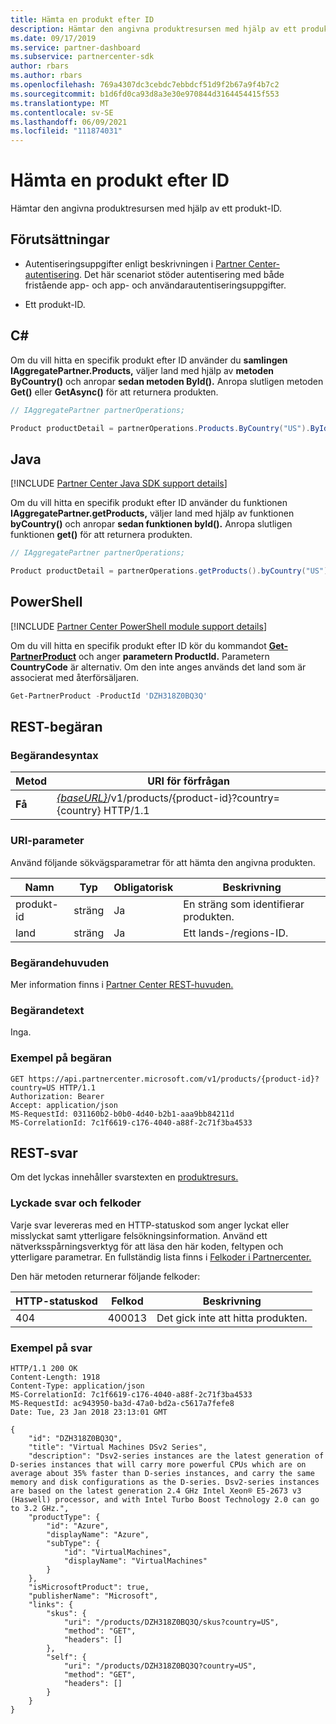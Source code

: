 ```yaml
---
title: Hämta en produkt efter ID
description: Hämtar den angivna produktresursen med hjälp av ett produkt-ID.
ms.date: 09/17/2019
ms.service: partner-dashboard
ms.subservice: partnercenter-sdk
author: rbars
ms.author: rbars
ms.openlocfilehash: 769a4307dc3cebdc7ebbdcf51d9f2b67a9f4b7c2
ms.sourcegitcommit: b1d6fd0ca93d8a3e30e970844d3164454415f553
ms.translationtype: MT
ms.contentlocale: sv-SE
ms.lasthandoff: 06/09/2021
ms.locfileid: "111874031"
---
```

# <a name="get-a-product-by-id"></a>Hämta en produkt efter ID

Hämtar den angivna produktresursen med hjälp av ett produkt-ID.

## <a name="prerequisites"></a>Förutsättningar

- Autentiseringsuppgifter enligt beskrivningen i [Partner Center-autentisering](partner-center-authentication.md). Det här scenariot stöder autentisering med både fristående app- och app- och användarautentiseringsuppgifter.

- Ett produkt-ID.

## <a name="c"></a>C\#

Om du vill hitta en specifik produkt efter ID använder du **samlingen IAggregatePartner.Products,** väljer land med hjälp av **metoden ByCountry()** och anropar **sedan metoden ById().** Anropa slutligen metoden **Get()** eller **GetAsync()** för att returnera produkten.

```csharp
// IAggregatePartner partnerOperations;

Product productDetail = partnerOperations.Products.ByCountry("US").ById("DZH318Z0BQ3Q").Get();
```

## <a name="java"></a>Java

[!INCLUDE [Partner Center Java SDK support details](<../includes/java-sdk-support.md>)]

Om du vill hitta en specifik produkt efter ID använder du funktionen **IAggregatePartner.getProducts,** väljer land med hjälp av funktionen **byCountry()** och anropar **sedan funktionen byId().** Anropa slutligen funktionen **get()** för att returnera produkten.

```java
// IAggregatePartner partnerOperations;

Product productDetail = partnerOperations.getProducts().byCountry("US").byId("DZH318Z0BQ3Q").get();
```

## <a name="powershell"></a>PowerShell

[!INCLUDE [Partner Center PowerShell module support details](<../includes/powershell-module-support.md>)]

Om du vill hitta en specifik produkt efter ID kör du kommandot [**Get-PartnerProduct**](https://github.com/Microsoft/Partner-Center-PowerShell/blob/master/docs/help/Get-PartnerProduct.md) och anger **parametern ProductId.** Parametern **CountryCode** är alternativ. Om den inte anges används det land som är associerat med återförsäljaren.

```powershell
Get-PartnerProduct -ProductId 'DZH318Z0BQ3Q'
```

## <a name="rest-request"></a>REST-begäran

### <a name="request-syntax"></a>Begärandesyntax

| Metod  | URI för förfrågan                                                                                   |
|---------|-----------------------------------------------------------------------------------------------|
| **Få** | [*{baseURL}*](partner-center-rest-urls.md)/v1/products/{product-id}?country={country} HTTP/1.1  |

### <a name="uri-parameter"></a>URI-parameter

Använd följande sökvägsparametrar för att hämta den angivna produkten.

| Namn                   | Typ     | Obligatorisk | Beskrivning                                                     |
|------------------------|----------|----------|-----------------------------------------------------------------|
| produkt-id             | sträng   | Ja      | En sträng som identifierar produkten.                           |
| land                | sträng   | Ja      | Ett lands-/regions-ID.                                            |

### <a name="request-headers"></a>Begärandehuvuden

Mer information finns i [Partner Center REST-huvuden.](headers.md)

### <a name="request-body"></a>Begärandetext

Inga.

### <a name="request-example"></a>Exempel på begäran

```http
GET https://api.partnercenter.microsoft.com/v1/products/{product-id}?country=US HTTP/1.1
Authorization: Bearer
Accept: application/json
MS-RequestId: 031160b2-b0b0-4d40-b2b1-aaa9bb84211d
MS-CorrelationId: 7c1f6619-c176-4040-a88f-2c71f3ba4533
```

## <a name="rest-response"></a>REST-svar

Om det lyckas innehåller svarstexten en [produktresurs.](product-resources.md#product)

### <a name="response-success-and-error-codes"></a>Lyckade svar och felkoder

Varje svar levereras med en HTTP-statuskod som anger lyckat eller misslyckat samt ytterligare felsökningsinformation. Använd ett nätverksspårningsverktyg för att läsa den här koden, feltypen och ytterligare parametrar. En fullständig lista finns i [Felkoder i Partnercenter.](error-codes.md)

Den här metoden returnerar följande felkoder:

| HTTP-statuskod     | Felkod   | Beskrivning                                                                |
|----------------------|--------------|----------------------------------------------------------------------------|
| 404                  | 400013       | Det gick inte att hitta produkten.                                                     |

### <a name="response-example"></a>Exempel på svar

```http
HTTP/1.1 200 OK
Content-Length: 1918
Content-Type: application/json
MS-CorrelationId: 7c1f6619-c176-4040-a88f-2c71f3ba4533
MS-RequestId: ac943950-ba3d-47a0-bd2a-c5617a7fefe8
Date: Tue, 23 Jan 2018 23:13:01 GMT

{
    "id": "DZH318Z0BQ3Q",
    "title": "Virtual Machines DSv2 Series",
    "description": "Dsv2-series instances are the latest generation of D-series instances that will carry more powerful CPUs which are on average about 35% faster than D-series instances, and carry the same memory and disk configurations as the D-series. Dsv2-series instances are based on the latest generation 2.4 GHz Intel Xeon® E5-2673 v3 (Haswell) processor, and with Intel Turbo Boost Technology 2.0 can go to 3.2 GHz.",
    "productType": {
        "id": "Azure",
        "displayName": "Azure",
        "subType": {
            "id": "VirtualMachines",
            "displayName": "VirtualMachines"
        }
    },
    "isMicrosoftProduct": true,
    "publisherName": "Microsoft",
    "links": {
        "skus": {
            "uri": "/products/DZH318Z0BQ3Q/skus?country=US",
            "method": "GET",
            "headers": []
        },
        "self": {
            "uri": "/products/DZH318Z0BQ3Q?country=US",
            "method": "GET",
            "headers": []
        }
    }
}
```
